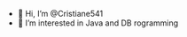 - 👋 Hi, I’m @Cristiane541
- 👀 I’m interested in Java and DB rogramming


<!---
Cristiane541/Cristiane541 is a ✨ special ✨ repository because its `README.md` (this file) appears on your GitHub profile.
You can click the Preview link to take a look at your changes.
--->
